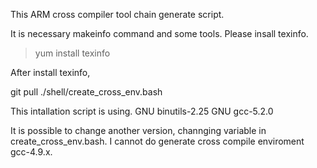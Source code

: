 This ARM cross compiler tool chain generate script.

It is necessary makeinfo command and some tools.
Please insall texinfo.
>yum install texinfo

After install texinfo,

git pull
./shell/create_cross_env.bash

This intallation script is using.
GNU binutils-2.25
GNU gcc-5.2.0

It is possible to change another version, channging variable in create_cross_env.bash.
I cannot do generate cross compile enviroment gcc-4.9.x.
